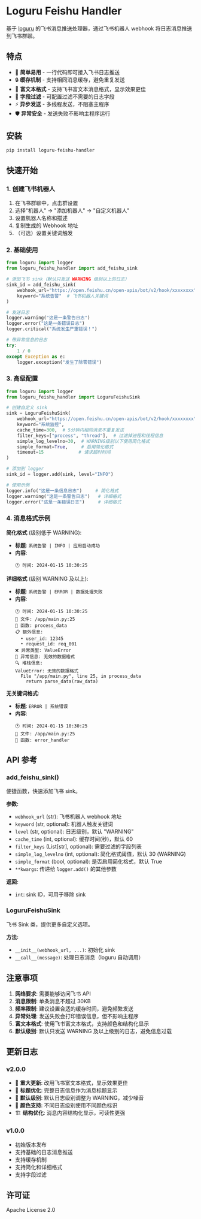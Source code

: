 # Loguru Feishu Handler

基于 [loguru](https://github.com/Delgan/loguru) 的飞书消息推送处理器，通过飞书机器人 webhook 将日志消息推送到飞书群聊。

## 特点

- 🚀 **简单易用** - 一行代码即可接入飞书日志推送
- 🔒 **缓存机制** - 支持相同消息缓存，避免重复发送
- 🎨 **富文本格式** - 支持飞书富文本消息格式，显示效果更佳
- 🔧 **字段过滤** - 可配置过滤不需要的日志字段
- ⚡ **异步发送** - 多线程发送，不阻塞主程序
- 🛡️ **异常安全** - 发送失败不影响主程序运行

## 安装

```bash
pip install loguru-feishu-handler
```

## 快速开始

### 1. 创建飞书机器人

1. 在飞书群聊中，点击群设置
2. 选择"机器人" -> "添加机器人" -> "自定义机器人"
3. 设置机器人名称和描述
4. 复制生成的 Webhook 地址
5. （可选）设置关键词触发

### 2. 基础使用

```python
from loguru import logger
from loguru_feishu_handler import add_feishu_sink

# 添加飞书 sink（默认只发送 WARNING 级别以上的日志）
sink_id = add_feishu_sink(
    webhook_url="https://open.feishu.cn/open-apis/bot/v2/hook/xxxxxxxx",
    keyword="系统告警"  # 飞书机器人关键词
)

# 发送日志
logger.warning("这是一条警告日志")
logger.error("这是一条错误日志")
logger.critical("系统发生严重错误！")

# 带异常信息的日志
try:
    1 / 0
except Exception as e:
    logger.exception("发生了除零错误")
```

### 3. 高级配置

```python
from loguru import logger
from loguru_feishu_handler import LoguruFeishuSink

# 创建自定义 sink
sink = LoguruFeishuSink(
    webhook_url="https://open.feishu.cn/open-apis/bot/v2/hook/xxxxxxxx",
    keyword="系统监控",
    cache_time=300,  # 5分钟内相同消息不重复发送
    filter_keys=["process", "thread"],  # 过滤掉进程和线程信息
    simple_log_levelno=30,  # WARNING级别以下使用简化格式
    simple_format=True,     # 启用简化格式
    timeout=15             # 请求超时时间
)

# 添加到 logger
sink_id = logger.add(sink, level="INFO")

# 使用示例
logger.info("这是一条信息日志")     # 简化格式
logger.warning("这是一条警告日志")   # 详细格式
logger.error("这是一条错误日志")     # 详细格式
```

### 4. 消息格式示例

**简化格式** (级别低于 WARNING):
- **标题**: `系统告警 | INFO | 应用启动成功`
- **内容**: 
  ```
  🕐 时间: 2024-01-15 10:30:25
  ```

**详细格式** (级别 WARNING 及以上):
- **标题**: `系统告警 | ERROR | 数据处理失败`
- **内容**: 
  ```
  🕐 时间: 2024-01-15 10:30:25
  📁 文件: /app/main.py:25
  🔧 函数: process_data
  📋 额外信息:
    • user_id: 12345
    • request_id: req_001
  ❌ 异常类型: ValueError
  💬 异常信息: 无效的数据格式
  🔍 堆栈信息:
  ValueError: 无效的数据格式
    File "/app/main.py", line 25, in process_data
      return parse_data(raw_data)
  ```

**无关键词格式**:
- **标题**: `ERROR | 系统错误`
- **内容**:
  ```
  🕐 时间: 2024-01-15 10:30:25
  📁 文件: /app/main.py:25
  🔧 函数: error_handler
  ```

## API 参考

### add_feishu_sink()

便捷函数，快速添加飞书 sink。

**参数:**
- `webhook_url` (str): 飞书机器人 webhook 地址
- `keyword` (str, optional): 机器人触发关键词
- `level` (str, optional): 日志级别，默认 "WARNING"
- `cache_time` (int, optional): 缓存时间(秒)，默认 60
- `filter_keys` (List[str], optional): 需要过滤的字段列表
- `simple_log_levelno` (int, optional): 简化格式阈值，默认 30 (WARNING)
- `simple_format` (bool, optional): 是否启用简化格式，默认 True
- `**kwargs`: 传递给 `logger.add()` 的其他参数

**返回:**
- `int`: sink ID，可用于移除 sink

### LoguruFeishuSink

飞书 Sink 类，提供更多自定义选项。

**方法:**
- `__init__(webhook_url, ...)`: 初始化 sink
- `__call__(message)`: 处理日志消息（loguru 自动调用）

## 注意事项

1. **网络要求**: 需要能够访问飞书 API
2. **消息限制**: 单条消息不超过 30KB
3. **频率限制**: 建议设置合适的缓存时间，避免频繁发送
4. **异常处理**: 发送失败会打印错误信息，但不影响主程序
5. **富文本格式**: 使用飞书富文本格式，支持颜色和结构化显示
6. **默认级别**: 默认只发送 WARNING 及以上级别的日志，避免信息过载

## 更新日志

### v2.0.0
- 🎨 **重大更新**: 改用飞书富文本格式，显示效果更佳
- 📝 **标题优化**: 完整日志信息作为消息标题显示
- 🎯 **默认级别**: 默认日志级别调整为 WARNING，减少噪音
- 🌈 **颜色支持**: 不同日志级别使用不同颜色标识
- 🏗️ **结构优化**: 消息内容结构化显示，可读性更强

### v1.0.0
- 初始版本发布
- 支持基础的日志消息推送
- 支持缓存机制
- 支持简化和详细格式
- 支持字段过滤

## 许可证

Apache License 2.0 